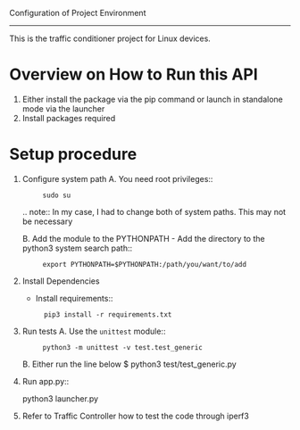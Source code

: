 Configuration of Project Environment
*************************************

This is the traffic conditioner project for Linux devices.

Overview on How to Run this API
================================
1. Either install the package via the pip command or launch in standalone mode via the launcher
2. Install packages required

Setup procedure
===============
1. Configure system path
    A. You need root privileges::

            sudo su

      .. note:: In my case, I had to change both of system paths. This may not be necessary

    B. Add the module to the PYTHONPATH
        - Add the directory to the python3 system search path::

            export PYTHONPATH=$PYTHONPATH:/path/you/want/to/add

2. Install Dependencies
    - Install requirements::

            pip3 install -r requirements.txt

3. Run tests
    A. Use the `unittest` module::

            python3 -m unittest -v test.test_generic

    B. Either run the line below
        $ python3 test/test_generic.py

4. Run app.py::

    python3 launcher.py

5. Refer to Traffic Controller how to test the code through iperf3


